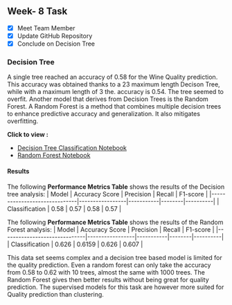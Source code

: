 ## Week- 8 Task
- [x] Meet Team Member 
- [x] Update GitHub Repository 
- [x] Conclude on Decision Tree

### Decision Tree 
A single tree reached an accuracy of 0.58 for the Wine Quality prediction. This accuracy was obtained thanks to a 23 maximum length Decison Tree, while with a maximum length of 3 the. accuracy is 0.54. The tree seemed to overfit. 
Another model that derives from Decision Trees is the Random Forest. A Random Forest is a method that combines multiple decision trees to enhance predictive accuracy and generalization. It also mitigates overfitting. 

**Click to view :**
  - [Decision Tree Classification Notebook](https://github.com/dmml-heriot-watt/group-coursework-dmml_cw/blob/main/notebooks/DecisionTreePara.ipynb) 
  - [Random Forest Notebook](https://github.com/dmml-heriot-watt/group-coursework-dmml_cw/blob/main/notebooks/DecisionTreeQuality.ipynb)
  
#### Results
The following **Performance Metrics Table** shows the results of the Decision tree analysis:
| Model                        | Accuracy Score | Precision | Recall | F1-score |
|------------------------------|-----------------|-----------|--------|----------|
| Classification        |      0.58      |    0.57    |   0.58  |   0.57    |

The following **Performance Metrics Table** shows the results of the Random Forest analysis:
| Model                        | Accuracy Score | Precision | Recall | F1-score |
|------------------------------|-----------------|-----------|--------|----------|
| Classification        |      0.626      |    0.6159    |   0.626  |   0.607    |

This data set seems complex and a decision tree based model is limited for the quality prediction. Even a random forest can only take the accuracy from 0.58 to 0.62 with 10 trees, almost the same with 1000 trees. The Random Forest gives then better results without being great for quality prediction. The supervised models for this task are however more suited for Quality prediction than clustering. 
